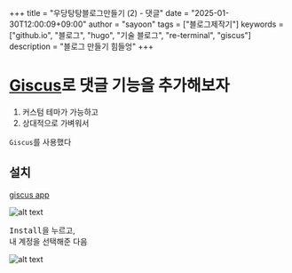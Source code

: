 +++
title = "우당탕탕블로그만들기 (2) - 댓글"
date = "2025-01-30T12:00:09+09:00"
author = "sayoon"
tags = ["블로그제작기"]
keywords = ["github.io", "블로그", "hugo", "기술 블로그", "re-terminal", "giscus"]
description = "블로그 만들기 힘들엉"
+++

# [Giscus](https://giscus.app/ko)로 댓글 기능을 추가해보자

1. 커스텀 테마가 가능하고
2. 상대적으로 가벼워서

`Giscus`를 사용했다

## 설치

[giscus app](https://github.com/apps/giscus)

![alt text](image.webp)

<kbd>Install</kbd>을 누르고,  
내 계정을 선택해준 다음

![alt text](image-2.webp)
